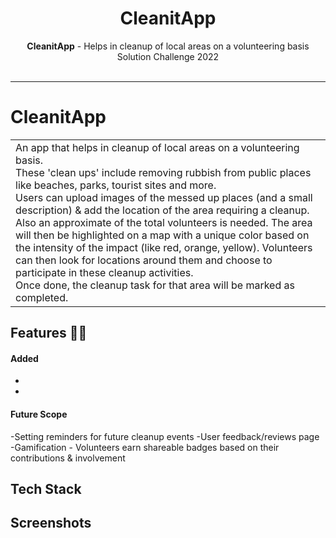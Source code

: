 <h1 align="center">
  CleanitApp
</h1>
<div align="center">
  <strong>CleanitApp</strong> - Helps in cleanup of local areas on a volunteering basis<br>
  Solution Challenge 2022<br><br>
</div>
<hr>

# CleanitApp
<table>
  <tr>
    <td>
An app that helps in cleanup of local areas on a volunteering basis.<br>
These 'clean ups' include removing rubbish from public places like beaches, parks, tourist sites and more.<br>
Users can upload images of the messed up places (and a small description) & add the location of the area requiring a cleanup. Also an approximate of the total volunteers is needed. The area will then be highlighted on a map with a unique color based on the intensity of the impact (like red, orange, yellow). 
Volunteers can then look for locations around them and choose to participate in these cleanup activities. <br>
Once done, the cleanup task for that area will be marked as completed.
    </td>
  </tr>
 </table>
 
## Features :man_technologist:
#### Added
-
-

#### Future Scope
-Setting reminders for future cleanup events
-User feedback/reviews page
-Gamification - Volunteers earn shareable badges based on their contributions & involvement

## Tech Stack

## Screenshots
